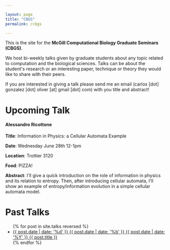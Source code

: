 ```yaml
---

layout: page
title: "CBGS"
permalink: /cbgs

---
```


This is the site for the **McGill Computational Biology Graduate Seminars (CBGS)**. 

We host bi-weekly talks given by graduate students about any topic related to computation and the biological sciences. Talks can be about the student's research or an interesting paper, technique or theory they would like to share with their peers. 

If you are interested in giving a talk please send me an email (carlos [dot] gonzalez [dot] oliver [at] gmail [dot] com) with you title and abstract!


<h1 class="page-heading"> Upcoming Talk </h1>

#### Alessandro Ricottone
**Title**: Information in Physics: a Cellular Automata Example 

**Date**: Wednesday June 28th 12-1pm

**Location**: Trottier 3120

**Food**: PIZZA!

**Abstract**: I'll give a quick introduction on the role of information in physics and its relation to entropy. Then, after introducing cellular automata, I'll show an example of entropy/information evolution in a simple cellular automata model.



<h1 class="page-heading">Past Talks </h1>

<ul>
  {% for post in site.talks reversed %}
  <li>
    <a href="{{ post.url }}" title="{{ post.title }}">
      <span class="date">
        <span class="day">{{ post.date | date: '%d' }}</span>
        <span class="month"><abbr>{{ post.date | date: '%b' }}</abbr></span>
        <span class="year">{{ post.date | date: '%Y' }}</span>
      </span>
      <span class="title">{{ post.title }}</span>
    </a>
  </li>
  {% endfor %}
</ul>
